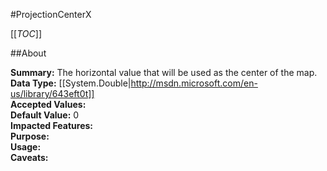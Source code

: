 #ProjectionCenterX

[[_TOC_]]

##About

**Summary:**  The horizontal value that will be used as the center of the map.   
**Data Type:** [[System.Double|http://msdn.microsoft.com/en-us/library/643eft0t]]  
**Accepted Values:**   
**Default Value:** 0  
**Impacted Features:**   
**Purpose:**   
**Usage:**   
**Caveats:**   

